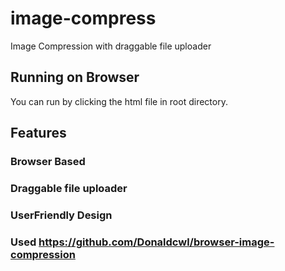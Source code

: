 # image-compress
Image Compression with draggable file uploader

## Running on Browser
You can run by clicking the html file in root directory.

## Features
### Browser Based
### Draggable file uploader
### UserFriendly Design
### Used https://github.com/Donaldcwl/browser-image-compression